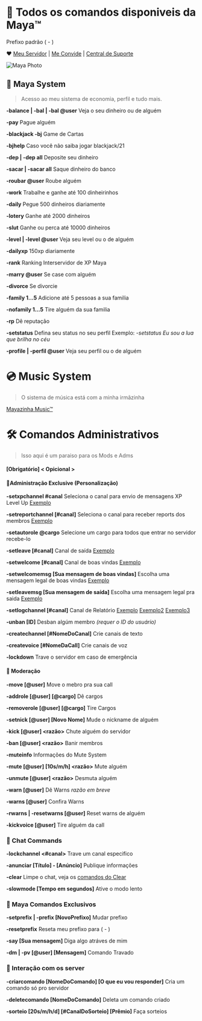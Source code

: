 # 🌟 Todos os comandos disponiveis da Maya™
Prefixo padrão ( - )

❤️ [Meu Servidor](https://discord.gg/mx8eMx6) | [Me Convide](https://discord.com/api/oauth2/authorize?client_id=821471191578574888&permissions=8&scope=bot) | [Central de Suporte](https://forms.gle/vtJ5qBqFDd9rL5JU8)

![Maya Photo](https://github.com/rodycouto/MayaCommands/blob/main/Maya%20Picture.png)


## 🧩 Maya System
> Acesso ao meu sistema de economia, perfil e tudo mais.

**-balance | -bal | -bal @user** Veja o seu dinheiro ou de alguém

**-pay** Pague alguém

**-blackjack -bj** Game de Cartas

**-bjhelp** Caso você não saiba jogar blackjack/21

**-dep | -dep all** Deposite seu dinheiro

**-sacar | -sacar all** Saque dinheiro do banco

**-roubar @user** Roube alguém

**-work** Trabalhe e ganhe até 100 dinheirinhos

**-daily** Pegue 500 dinheiros diariamente

**-lotery** Ganhe até 2000 dinheiros

**-slut** Ganhe ou perca até 10000 dinheiros

**-level | -level @user** Veja seu level ou o de alguém

**-dailyxp** 150xp diariamente

**-rank** Ranking Interservidor de XP Maya

**-marry @user** Se case com alguém

**-divorce** Se divorcie

**-family 1...5** Adicione até 5 pessoas a sua familia

**-nofamily 1...5** Tire alguém da sua familia

**-rp** Dê reputação

**-setstatus** Defina seu status no seu perfil Exemplo:
*-setstatus Eu sou a lua que brilha no céu*

**-profile | -perfil @user** Veja seu perfil ou o de alguém

# 💿 Music System

> O sistema de música está com a minha irmãzinha

[Mayazinha Music™](https://discord.com/api/oauth2/authorize?client_id=822490782329733150&permissions=8&scope=bot)

# 🛠️ Comandos Administrativos

> Isso aqui é um paraiso para os Mods e Adms

#### [Obrigatório] < Opicional >

#### 🔸Administração Exclusive (Personalização)
**-setxpchannel #canal** Seleciona o canal para envio de mensagens XP Level Up
[Exemplo](https://github.com/rodycouto/MayaCommands/blob/main/Level%20up.png)

**-setreportchannel [#canal]** Seleciona o canal para receber reports dos membros
[Exemplo](https://github.com/rodycouto/MayaCommands/blob/main/Report%20Image.png)

**-setautorole @cargo** Selecione um cargo para todos que entrar no servidor recebe-lo

**-setleave [#canal]** Canal de saída
[Exemplo](https://github.com/rodycouto/MayaCommands/blob/main/Embed%20Leave%20no%20text.png)

**-setwelcome [#canal]** Canal de boas vindas
[Exemplo](https://github.com/rodycouto/MayaCommands/blob/main/Embed%20Welcome%20no%20text.png)

**-setwelcomemsg [Sua mensagem de boas vindas]** Escolha uma mensagem legal de boas vindas
[Exemplo](https://github.com/rodycouto/MayaCommands/blob/main/Embed%20Welcome.png)

**-setleavemsg [Sua mensagem de saída]** Escolha uma mensagem legal pra saida
[Exemplo](https://github.com/rodycouto/MayaCommands/blob/main/Embed%20Saida.png)

**-setlogchannel [#canal]** Canal de Relatório
[Exemplo](https://github.com/rodycouto/MayaCommands/blob/main/Log%20Channel.png)
[Exemplo2](https://github.com/rodycouto/MayaCommands/blob/main/Mute%20Exemple%20Embed.png)
[Exemplo3](https://github.com/rodycouto/MayaCommands/blob/main/Kick%20Embed.png)

**-unban [ID]** Desban algúm membro *(requer o ID do usuário)*

**-createchannel [#NomeDoCanal]** Crie canais de texto

**-createvoice [#NomeDaCall]** Crie canais de voz

**-lockdown** Trave o servidor em caso de emergência

#### 🔸 Moderação

**-move [@user]** Move o mebro pra sua call

**-addrole [@user] [@cargo]** Dê cargos

**-removerole [@user] [@cargo]** Tire Cargos

**-setnick [@user] [Novo Nome]** Mude o nickname de alguém

**-kick [@user] <razão>** Chute alguém do servidor

**-ban [@user] <razão>** Banir membros

**-muteinfo** Informações do Mute System

**-mute [@user] [10s/m/h] <razão>** Mute alguém

**-unmute [@user] <razão>** Desmuta alguém

**-warn [@user]** Dê Warns *razão em breve*

**-warns [@user]** Confira Warns

**-rwarns | -resetwarns [@user]** Reset warns de alguém

**-kickvoice [@user]** Tire alguém da call

### 🔸 Chat Commands

**-lockchannel <#canal>** Trave um canal especifico

**-anunciar [Título] - [Anúncio]** Publique informações

**-clear** Limpe o chat, veja os [comandos do Clear](https://github.com/rodycouto/MayaCommands/blob/main/Clear%20commands.png)

**-slowmode [Tempo em segundos]** Ative o modo lento

### 🔸 Maya Comandos Exclusivos

**-setprefix | -prefix [NovoPrefixo]** Mudar prefixo

**-resetprefix** Reseta meu prefixo para ( - )

**-say [Sua mensagem]** Diga algo atráves de mim

**-dm | -pv [@user] [Mensagem]** Comando Travado

### 🔸 Interação com os server

**-criarcomando [NomeDoComando] [O que eu vou responder]** Cria um comando só pro servidor

**-deletecomando [NomeDoComando]** Deleta um comando criado

**-sorteio [20s/m/h/d] [#CanalDoSorteio] [Prêmio]** Faça sorteios
